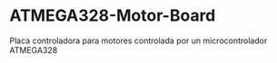 # ATMEGA328-Motor-Board
Placa controladora para motores controlada por un microcontrolador ATMEGA328
